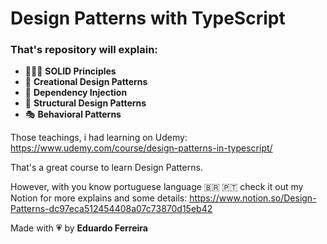 # Design Patterns with TypeScript

### That's repository will explain:

* 👨🏽‍💻  **SOLID Principles**
* 🎩 **Creational Design Patterns**
* 📝 **Dependency Injection**
* 🎯 **Structural Design Patterns**
* 🎭 **Behavioral Patterns**

Those teachings, i had learning on Udemy:
https://www.udemy.com/course/design-patterns-in-typescript/

That's a great course to learn Design Patterns.

However, with you know portuguese language 🇧🇷 🇵🇹 check it out my Notion for more explains and some details:
https://www.notion.so/Design-Patterns-dc97eca512454408a07c73870d15eb42


Made with  💗  by **Eduardo Ferreira**
